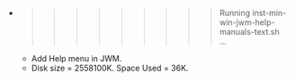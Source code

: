 * >>>>>>>>> Running inst-min-win-jwm-help-manuals-text.sh ...
  * Add Help menu in JWM.
  * Disk size = 2558100K. Space Used = 36K.
